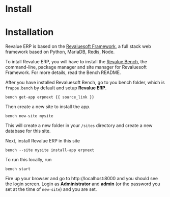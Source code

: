 # Install

<!-- title: Revalue ERP Installation -->

# Installation

Revalue ERP is based on the <a href="http://www.revaluesoft.com">Revaluesoft Framework</a>, a full stack web framework based on Python, MariaDB, Redis, Node.

To intall Revalue ERP, you will have to install the <a href="https://github.com/elba7r/platform-v10">Revalue Bench</a>, the command-line, package manager and site manager for Revaluesoft Framework. For more details, read the Bench README.

After you have installed Revaluesoft Bench, go to you bench folder, which is     `frappe.bench` by default and setup **Revalue ERP**.

    bench get-app erpnext {{ source_link }}

Then create a new site to install the app.

    bench new-site mysite

This will create a new folder in your `/sites` directory and create a new database for this site.

Next, install Revalue ERP in this site

    bench --site mysite install-app erpnext

To run this locally, run

    bench start

Fire up your browser and go to http://localhost:8000 and you should see the login screen. Login as **Administrator** and **admin** (or the password you set at the time of `new-site`) and you are set.

<!-- jinja -->
<!-- autodoc -->